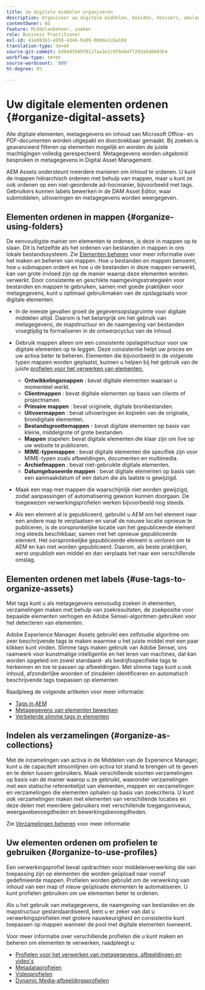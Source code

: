 ```yaml
---
title: Uw digitale middelen organiseren
description: Organiseer uw digitale middelen, beelden, dossiers, omslagen, etc. gebruikend Experience Manager.
contentOwner: AG
feature: Middelenbeheer, zoeken
role: Business Practitioner
exl-id: 41e083b3-e956-4346-9a99-008de2c6a169
translation-type: tm+mt
source-git-commit: bd94d3949f0117aa3e1c9f0e84f7293a5d6b03b4
workflow-type: tm+mt
source-wordcount: '809'
ht-degree: 0%

---
```


# Uw digitale elementen ordenen {#organize-digital-assets}

Alle digitale elementen, metagegevens en inhoud van Microsoft Office- en PDF-documenten worden uitgepakt en doorzoekbaar gemaakt. Bij zoeken is geavanceerd filteren op elementen mogelijk en worden de juiste machtigingen volledig gerespecteerd. Metagegevens worden uitgebreid besproken in metagegevens in Digital Asset Management.

AEM Assets ondersteunt meerdere manieren om inhoud te ordenen. U kunt de mappen hiërarchisch ordenen met behulp van mappen, maar u kunt ze ook ordenen op een niet-geordende ad-hocmanier, bijvoorbeeld met tags. Gebruikers kunnen labels bewerken in de DAM Asset Editor, waar submiddelen, uitvoeringen en metagegevens worden weergegeven.

## Elementen ordenen in mappen {#organize-using-folders}

De eenvoudigste manier om elementen te ordenen, is deze in mappen op te slaan. Dit is hetzelfde als het ordenen van bestanden in mappen in ons lokale bestandssysteem. Zie [Elementen beheren](managing-assets-touch-ui.md) voor meer informatie over het maken en beheren van mappen. Hoe u bestanden en mappen benoemt, hoe u submappen ordent en hoe u de bestanden in deze mappen verwerkt, kan van grote invloed zijn op de manier waarop deze elementen worden verwerkt. Door consistente en geschikte naamgevingsstrategieën voor bestanden en mappen te gebruiken, samen met goede praktijken voor metagegevens, kunt u optimaal gebruikmaken van de opslagplaats voor digitale elementen.

* In de meeste gevallen groeit de gegevensopslagruimte voor digitale middelen altijd. Daarom is het belangrijk om het gebruik van metagegevens, de mapstructuur en de naamgeving van bestanden vroegtijdig te formaliseren in de ontwerpcyclus van de inhoud.
* Gebruik mappen alleen om een consistente opslagstructuur voor uw digitale elementen op te leggen. Deze consistentie helpt uw proces en uw activa beter te beheren. Elementen die bijvoorbeeld in de volgende typen mappen worden geplaatst, kunnen u helpen bij het gebruik van de juiste [profielen voor het verwerken van elementen.](processing-profiles.md)

   * **Ontwikkelingsmappen** : bevat digitale elementen waaraan u momenteel werkt.
   * **Clientmappen** : bevat digitale elementen op basis van clients of projectnamen.
   * **Primaire mappen** : bevat originele, digitale bronbestanden.
   * **Uitvoermappen** : bevat uitvoeringen en kopieën van de originele, brondigitale elementen.
   * **Bestandsgroottemappen**  - bevat digitale elementen op basis van kleine, middelgrote of grote bestanden.
   * **Mappen**  stapelen: bevat digitale elementen die klaar zijn om live op uw website te publiceren.
   * **MIME-typemappen** : bevat digitale elementen die specifiek zijn voor MIME-typen zoals afbeeldingen, documenten en multimedia.
   * **Archiefmappen** : bevat niet-gebruikte digitale elementen.
   * **Datumgebaseerde mappen** : bevat digitale elementen op basis van een aanmaakdatum of een datum die als laatste is gewijzigd.

* Maak een map met mappen die waarschijnlijk niet worden gewijzigd, zodat aanpassingen of automatisering gewoon kunnen doorgaan. De toegewezen verwerkingsprofielen werken bijvoorbeeld nog steeds.
* Als een element al is gepubliceerd, gebruikt u AEM om het element naar een andere map te verplaatsen en vanaf de nieuwe locatie opnieuw te publiceren, is de oorspronkelijke locatie van het gepubliceerde element nog steeds beschikbaar, samen met het opnieuw gepubliceerde element. Het oorspronkelijke gepubliceerde element is *verloren* om te AEM en kan niet worden gepubliceerd. Daarom, als beste praktijken, eerst unpublish een middel en dan verplaats het naar een verschillende omslag.

## Elementen ordenen met labels {#use-tags-to-organize-assets}

Met tags kunt u als metagegevens eenvoudig zoeken in elementen, verzamelingen maken met behulp van zoekresultaten, de zoekpositie voor bepaalde elementen verhogen en Adobe Sensei-algoritmen gebruiken voor het detecteren van elementen.

Adobe Experience Manager Assets gebruikt een zelfstudie algoritme om zeer beschrijvende tags te maken waarmee u het juiste middel met een paar klikken kunt vinden. Slimme tags maken gebruik van Adobe Sensei, ons raamwerk voor kunstmatige intelligentie en het leren van machines, dat kan worden opgeleid om zowel standaard- als bedrijfsspecifieke tags te herkennen en toe te passen op afbeeldingen. Met slimme tags kunt u ook inhoud, afzonderlijke woorden of zinsdelen identificeren en automatisch beschrijvende tags toepassen op elementen

Raadpleeg de volgende artikelen voor meer informatie:

* [Tags in AEM](/help/sites-authoring/tags.md)
* [Metagegevens van elementen bewerken](meta-edit.md)
* [Verbeterde slimme tags in elementen](enhanced-smart-tags.md)

## Indelen als verzamelingen {#organize-as-collections}

Met de inzamelingen van activa in de Middelen van de Experience Manager, kunt u de capaciteit stroomlijnen om activa tot stand te brengen uit te geven en te delen tussen gebruikers. Maak verschillende soorten verzamelingen op basis van de manier waarop u ze gebruikt, waaronder verzamelingen met een statische referentielijst van elementen, mappen en verzamelingen en verzamelingen die elementen ophalen op basis van zoekcriteria.  U kunt ook verzamelingen maken met elementen van verschillende locaties en deze delen met meerdere gebruikers met verschillende toegangsniveaus, weergavebevoegdheden en bewerkingsbevoegdheden.

Zie [Verzamelingen beheren](managing-collections-touch-ui.md) voor meer informatie

<!-- TBD items: add screenshots where applicable
Any hints/recommendations of when to use what method of organizing? Some examples of how organizing helps towards a better taxonomy and improved content velocity.
Add back links to blog posts by marketing?
-->

## Uw elementen ordenen om profielen te gebruiken {#organize-to-use-profiles}

Een verwerkingsprofiel bevat opdrachten voor middelenverwerking die van toepassing zijn op elementen die worden geüpload naar vooraf gedefinieerde mappen. Profielen worden gebruikt om de verwerking van inhoud van een map of nieuw geüploade elementen te automatiseren. U kunt profielen gebruiken om uw elementen beter te ordenen.

Als u het gebruik van metagegevens, de naamgeving van bestanden en de mapstructuur gestandaardiseerd, bent u er zeker van dat u verwerkingsprofielen met grotere nauwkeurigheid en consistentie kunt toepassen op mappen wanneer de pool met digitale elementen toeneemt.

Voor meer informatie over verschillende profielen die u kunt maken en beheren om elementen te verwerken, raadpleegt u:

* [Profielen voor het verwerken van metagegevens, afbeeldingen en video&#39;s](processing-profiles.md)
* [Metadataprofielen](metadata-profiles.md)
* [Videoprofielen](video-profiles.md)
* [Dynamic Media-afbeeldingsprofielen](image-profiles.md)
